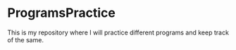 # ProgramsPractice
This is my repository where I will practice different programs and keep track of the same.
